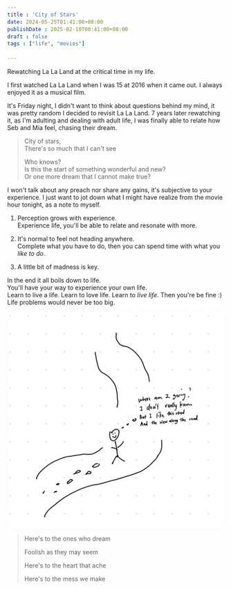 ```yaml
---
title : 'City of Stars'
date: 2024-05-25T01:41:00+08:00
publishDate : 2025-02-10T00:41:00+08:00
draft : false
tags : ["life", "movies"]

---
```


Rewatching La La Land at the critical time in my life.

I first watched La La Land when I was 15 at 2016 when it came out. I always enjoyed it as a musical film.

It's Friday night, I didn't want to think about questions behind my mind, it was pretty random I decided to revisit La La Land. 7 years later rewatching it, as I'm adulting and dealing with adult life, I was finally able to relate how Seb and Mia feel, chasing their dream.

 > City of stars, <br>
 > There's so much that I can't see
 >
 > Who knows? <br>
 > Is this the start of something wonderful and new? <br>
 > Or one more dream that I cannot make true?

I won't talk about any preach nor share any gains, it's subjective to your experience. I just want to jot down what I might have realize from the movie hour tonight, as a note to myself.

1. Perception grows with experience. <br>
Experience life, you'll be able to relate and resonate with more.

2. It's normal to feel not heading anywhere. <br>
Complete what you have to do, then you can spend time with what you _like to do_.

3. A little bit of madness is key.

In the end it all boils down to life. <br>
You'll have your way to experience your own life. <br>
Learn to live a life. Learn to love life. Learn to _live life_. Then you're be fine :) <br>
Life problems would never be too big. <br>

![A doodle I drew after finishing the film](where-am-i-going.jpeg "A doodle I drew after finishing the film")


> Here's to the ones who dream 
> 
 >Foolish as they may seem 
 >
 >Here's to the heart that ache
 >
 >Here's to the mess we make